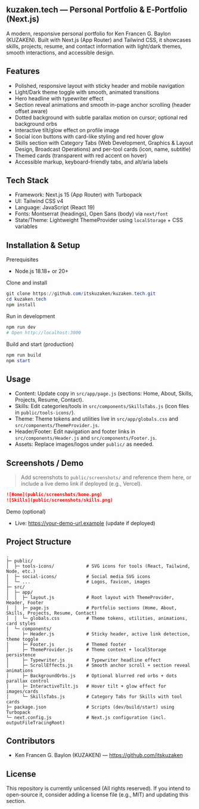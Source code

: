 ## kuzaken.tech — Personal Portfolio & E‑Portfolio (Next.js)

A modern, responsive personal portfolio for Ken Francen G. Baylon (KUZAKEN). Built with Next.js (App Router) and Tailwind CSS, it showcases skills, projects, resume, and contact information with light/dark themes, smooth interactions, and accessible design.

## Features

- Polished, responsive layout with sticky header and mobile navigation
- Light/Dark theme toggle with smooth, animated transitions
- Hero headline with typewriter effect
- Section reveal animations and smooth in-page anchor scrolling (header offset aware)
- Dotted background with subtle parallax motion on cursor; optional red background orbs
- Interactive tilt/glow effect on profile image
- Social icon buttons with card-like styling and red hover glow
- Skills section with Category Tabs (Web Development, Graphics & Layout Design, Broadcast Operations) and per-tool cards (icon, name, subtitle)
- Themed cards (transparent with red accent on hover)
- Accessible markup, keyboard-friendly tabs, and alt/aria labels

## Tech Stack

- Framework: Next.js 15 (App Router) with Turbopack
- UI: Tailwind CSS v4
- Language: JavaScript (React 19)
- Fonts: Montserrat (headings), Open Sans (body) via `next/font`
- State/Theme: Lightweight ThemeProvider using `localStorage` + CSS variables

## Installation & Setup

Prerequisites
- Node.js 18.18+ or 20+

Clone and install

```powershell
git clone https://github.com/itskuzaken/kuzaken.tech.git
cd kuzaken.tech
npm install
```

Run in development

```powershell
npm run dev
# Open http://localhost:3000
```

Build and start (production)

```powershell
npm run build
npm start
```

## Usage

- Content: Update copy in `src/app/page.js` (sections: Home, About, Skills, Projects, Resume, Contact).
- Skills: Edit categories/tools in `src/components/SkillsTabs.js` (icon files in `public/tools-icons/`).
- Theme: Theme tokens and utilities live in `src/app/globals.css` and `src/components/ThemeProvider.js`.
- Header/Footer: Edit navigation and footer links in `src/components/Header.js` and `src/components/Footer.js`.
- Assets: Replace images/logos under `public/` as needed.

## Screenshots / Demo

> Add screenshots to `public/screenshots/` and reference them here, or include a live demo link if deployed (e.g., Vercel).

```markdown
![Home](public/screenshots/home.png)
![Skills](public/screenshots/skills.png)
```

Demo (optional)

- Live: https://your-demo-url.example (update if deployed)

## Project Structure

```text
.
├─ public/
│  ├─ tools-icons/            # SVG icons for tools (React, Tailwind, Node, etc.)
│  ├─ social-icons/           # Social media SVG icons
│  └─ ...                     # Logos, favicon, images
├─ src/
│  ├─ app/
│  │  ├─ layout.js            # Root layout with ThemeProvider, Header, Footer
│  │  ├─ page.js              # Portfolio sections (Home, About, Skills, Projects, Resume, Contact)
│  │  └─ globals.css          # Theme tokens, utilities, animations, card styles
│  └─ components/
│     ├─ Header.js            # Sticky header, active link detection, theme toggle
│     ├─ Footer.js            # Themed footer
│     ├─ ThemeProvider.js     # Theme context + localStorage persistence
│     ├─ Typewriter.js        # Typewriter headline effect
│     ├─ ScrollEffects.js     # Smooth anchor scroll + section reveal animations
│     ├─ BackgroundOrbs.js    # Optional blurred red orbs + dots parallax control
│     ├─ InteractiveTilt.js   # Hover tilt + glow effect for images/cards
│     └─ SkillsTabs.js        # Category Tabs for Skills with tool cards
├─ package.json               # Scripts (dev/build/start) using Turbopack
└─ next.config.js             # Next.js configuration (incl. outputFileTracingRoot)
```

## Contributors

- Ken Francen G. Baylon (KUZAKEN) — https://github.com/itskuzaken

## License

This repository is currently unlicensed (All rights reserved). If you intend to open-source it, consider adding a license file (e.g., MIT) and updating this section.

